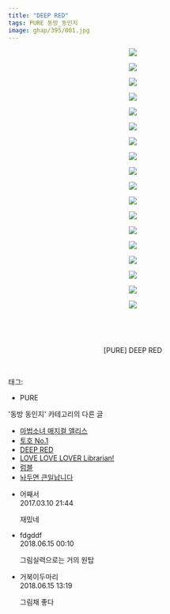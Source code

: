 ```yaml
---
title: "DEEP RED"
tags: PURE 동방_동인지
image: ghap/395/001.jpg
---
```

<div class="article">
<p style="text-align: center; clear: none; float: none;"><img src="{{ site.nasurl }}/ghap/395/001.jpg"/></p>
<p style="text-align: center; clear: none; float: none;"><img src="{{ site.nasurl }}/ghap/395/002.jpg"/></p>
<p style="text-align: center; clear: none; float: none;"><img src="{{ site.nasurl }}/ghap/395/003.jpg"/></p>
<p style="text-align: center; clear: none; float: none;"><img src="{{ site.nasurl }}/ghap/395/004.jpg"/></p>
<p style="text-align: center; clear: none; float: none;"><img src="{{ site.nasurl }}/ghap/395/005.jpg"/></p>
<p style="text-align: center; clear: none; float: none;"><img src="{{ site.nasurl }}/ghap/395/006.jpg"/></p>
<p style="text-align: center; clear: none; float: none;"><img src="{{ site.nasurl }}/ghap/395/007.jpg"/></p>
<p style="text-align: center; clear: none; float: none;"><img src="{{ site.nasurl }}/ghap/395/008.jpg"/></p>
<p style="text-align: center; clear: none; float: none;"><img src="{{ site.nasurl }}/ghap/395/009.jpg"/></p>
<p style="text-align: center; clear: none; float: none;"><img src="{{ site.nasurl }}/ghap/395/010.jpg"/></p>
<p style="text-align: center; clear: none; float: none;"><img src="{{ site.nasurl }}/ghap/395/011.jpg"/></p>
<p style="text-align: center; clear: none; float: none;"><img src="{{ site.nasurl }}/ghap/395/012.jpg"/></p>
<p style="text-align: center; clear: none; float: none;"><img src="{{ site.nasurl }}/ghap/395/013.jpg"/></p>
<p style="text-align: center; clear: none; float: none;"><img src="{{ site.nasurl }}/ghap/395/014.jpg"/></p>
<p style="text-align: center; clear: none; float: none;"><img src="{{ site.nasurl }}/ghap/395/015.jpg"/></p>
<p style="text-align: center; clear: none; float: none;"><img src="{{ site.nasurl }}/ghap/395/016.jpg"/></p>
<p style="text-align: center; clear: none; float: none;"><img src="{{ site.nasurl }}/ghap/395/017.jpg"/></p>
<p style="text-align: center; clear: none; float: none;"><img src="{{ site.nasurl }}/ghap/395/018.jpg"/></p>
<p style="text-align: center; clear: none; float: none;"><br/></p>
<p style="text-align: center; clear: none; float: none;"><br/></p>
<p style="text-align: center; clear: none; float: none;">[PURE] DEEP RED</p>
<p><br/></p>
</div><div class="tagTrail">
<p>태그: </p>
<ul>
<li>PURE</li>
</ul>
</div><div class="another">
<p>'동방 동인지' 카테고리의 다른 글</p>
<ul>
<li><a href="/2016-06-21-ghap_397">마법소녀 매지컬 앨리스</a></li>
<li><a href="/2016-06-21-ghap_396">토호 No.1</a></li>
<li><a href="/2016-06-21-ghap_395">DEEP RED</a></li>
<li><a href="/2016-06-21-ghap_394">LOVE LOVE LOVER Librarian!</a></li>
<li><a href="/2016-06-21-ghap_393">럼블</a></li>
<li><a href="/2016-06-21-ghap_392">놔두면 큰일납니다</a></li>
</ul>
</div><div class="cb_module cb_fluid">
<div class="cb_wrt cb_profile">
<div class="comment">
<ul>
<li class="cb_thumb_off" id="comment14936133">
<div class="cb_comment_area">
<div class="cb_info_area">
<div class="cb_section">
<span class="cb_nick_name">어째서</span>
</div>
<div class="cb_section">
<span class="cb_date">2017.03.10 21:44 </span>
</div>
</div>
<div class="cb_dsc_comment">
<p class="cb_dsc">
											재밌네
										</p>
</div>
</div></li>
<li class="cb_thumb_off" id="comment15270781">
<div class="cb_comment_area">
<div class="cb_info_area">
<div class="cb_section">
<span class="cb_nick_name">fdgddf</span>
</div>
<div class="cb_section">
<span class="cb_date">2018.06.15 00:10 </span>
</div>
</div>
<div class="cb_dsc_comment">
<p class="cb_dsc">
											그림실력으로는 거의 원탑<br/>
</p>
</div>
</div></li>
<li class="cb_thumb_off" id="comment15271028">
<div class="cb_comment_area">
<div class="cb_info_area">
<div class="cb_section">
<span class="cb_nick_name">거북이두마리</span>
</div>
<div class="cb_section">
<span class="cb_date">2018.06.15 13:19 </span>
</div>
</div>
<div class="cb_dsc_comment">
<p class="cb_dsc">
											그림채 좋다
										</p>
</div>
</div></li>
</ul>
</div>
</div><!-- commentList close -->
</div>